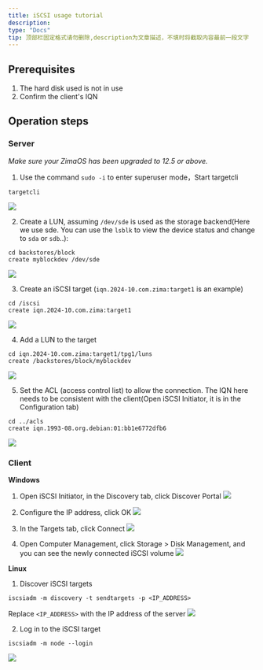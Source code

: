 ```yaml
---
title: iSCSI usage tutorial
description: 
type: "Docs"
tip: 顶部栏固定格式请勿删除,description为文章描述，不填时将截取内容最前一段文字
---
```

## Prerequisites
1. The hard disk used is not in use
2. Confirm the client's IQN

## Operation steps
### Server
*Make sure your ZimaOS has been upgraded to 12.5 or above.*

1. Use the command `sudo -i` to enter superuser mode，Start targetcli
```
targetcli
```

![](https://manage.icewhale.io/api/static/docs/1730362966225_image.png)

2. Create a LUN, assuming `/dev/sde` is used as the storage backend(Here we use sde. You can use the `lsblk` to view the device status and change to `sda` or `sdb`..):
```
cd backstores/block
create myblockdev /dev/sde
```

![](https://manage.icewhale.io/api/static/docs/1730362990127_image.png)

3. Create an iSCSI target (`iqn.2024-10.com.zima:target1` is an example)
```
cd /iscsi
create iqn.2024-10.com.zima:target1
```

![](https://manage.icewhale.io/api/static/docs/1730363013870_image.png)

4. Add a LUN to the target
```
cd iqn.2024-10.com.zima:target1/tpg1/luns
create /backstores/block/myblockdev
```

![](https://manage.icewhale.io/api/static/docs/1730363050568_image.png)

5. Set the ACL (access control list) to allow the connection. The IQN here needs to be consistent with the client(Open iSCSI Initiator, it is in the Configuration tab)
```
cd ../acls
create iqn.1993-08.org.debian:01:bb1e6772dfb6
```

![](https://manage.icewhale.io/api/static/docs/1730363186571_image.png)
### Client
**Windows**
1. Open iSCSI Initiator, in the Discovery tab, click Discover Portal
![](https://manage.icewhale.io/api/static/docs/1730363629547_image.png)

2. Configure the IP address, click OK
![](https://manage.icewhale.io/api/static/docs/1730363646462_image.png)

3. In the Targets tab, click Connect
![](https://manage.icewhale.io/api/static/docs/1730363656977_image.png)

4. Open Computer Management, click Storage > Disk Management, and you can see the newly connected iSCSI volume
![](https://manage.icewhale.io/api/static/docs/1730363667742_image.png)

**Linux**
1. Discover iSCSI targets
```
iscsiadm -m discovery -t sendtargets -p <IP_ADDRESS>
```

Replace `<IP_ADDRESS>` with the IP address of the server
![](https://manage.icewhale.io/api/static/docs/1730363793486_image.png)

2. Log in to the iSCSI target
```
iscsiadm -m node --login
```
![](https://manage.icewhale.io/api/static/docs/1730363899468_image.png)
